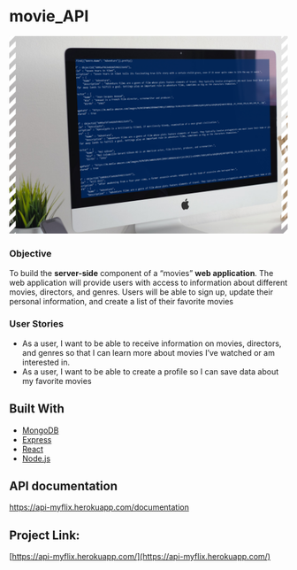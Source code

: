 # movie_API

<p align="center">
  <img src="img/mongoDB.png" width="520">
  </p>
  
### Objective

To build the **server-side** component of a “movies” **web application**. The web
application will provide users with access to information about different
movies, directors, and genres. Users will be able to sign up, update their
personal information, and create a list of their favorite movies

### User Stories

- As a user, I want to be able to receive information on movies, directors, and genres so that I
  can learn more about movies I’ve watched or am interested in.
- As a user, I want to be able to create a profile so I can save data about my favorite movies

## Built With

- [MongoDB](https://www.mongodb.com/)
- [Express](https://expressjs.com/)
- [React](https://reactjs.org/)
- [Node.js](https://nodejs.org/)

## API documentation

https://api-myflix.herokuapp.com/documentation

## Project Link:

[https://api-myflix.herokuapp.com/](https://api-myflix.herokuapp.com/)
